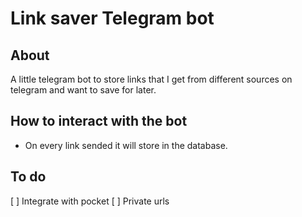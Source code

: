# Link saver Telegram bot

## About

A little telegram bot to store links that I get from different sources on telegram and want to save for later.

## How to interact with the bot

* On every link sended it will store in the database.

## To do

[ ] Integrate with pocket
[ ] Private urls
